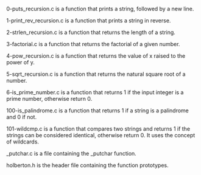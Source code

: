 0-puts_recursion.c is a function that prints a string, followed by a new line.

1-print_rev_recursion.c is a function that prints a string in reverse.

2-strlen_recursion.c is a function that returns the length of a string.

3-factorial.c is a function that returns the factorial of a given number.

4-pow_recursion.c is a function that returns the value of x raised to the power of y.

5-sqrt_recursion.c is a function that returns the natural square root of a number.

6-is_prime_number.c is a function that returns 1 if the input integer is a prime number, otherwise return 0.

100-is_palindrome.c is a function that returns 1 if a string is a palindrome and 0 if not.

101-wildcmp.c is a function that compares two strings and returns 1 if the strings can be considered identical, otherwise return 0. It uses the concept of wildcards.

_putchar.c is a file containing the _putchar function.

holberton.h is the header file containing the function prototypes.













